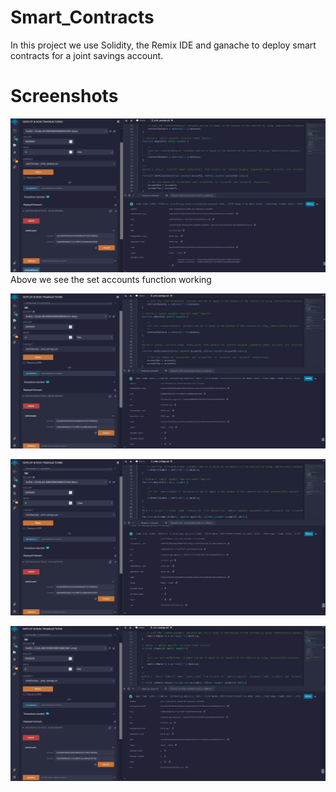 # Smart_Contracts
In this project we use Solidity, the Remix IDE and ganache to deploy smart contracts for a joint savings account.
# Screenshots
![Alt text](image/setaccounts.png "Title")
Above we see the set accounts function working

![Alt text](image/1ether.png "Title")

![Alt text](image/5ether.png "Title")

![Alt text](image/10ether.png "Title")
